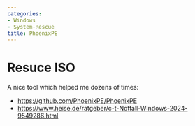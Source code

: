 ```yaml
---
categories:
- Windows
- System-Rescue
title: PhoenixPE
---
```

# Resuce ISO
A nice tool which helped me dozens of times:

- https://github.com/PhoenixPE/PhoenixPE
- https://www.heise.de/ratgeber/c-t-Notfall-Windows-2024-9549286.html
